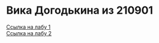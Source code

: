 <h1>Вика Догодькина из 210901</h1>


<a href="https://vviikka.github.io/piis/lab1/index.html">Ссылка на лабу 1</a>
<br><a href="https://vviikka.github.io/piis/lab2/index.html">Ссылка на лабу 2</a>
